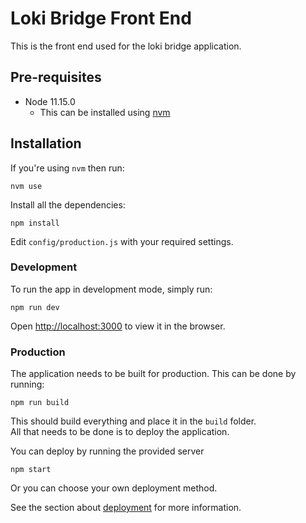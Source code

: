 # Loki Bridge Front End

This is the front end used for the loki bridge application.

## Pre-requisites
  - Node 11.15.0
    - This can be installed using [nvm](https://github.com/nvm-sh/nvm)

## Installation

If you're using `nvm` then run:
```
nvm use
```

Install all the dependencies:
```
npm install
```

Edit `config/production.js` with your required settings.

### Development

To run the app in development mode, simply run:
```
npm run dev
```

Open [http://localhost:3000](http://localhost:3000) to view it in the browser.

### Production

The application needs to be built for production.
This can be done by running:
```
npm run build
```

This should build everything and place it in the `build` folder.<br>
All that needs to be done is to deploy the application.

You can deploy by running the provided server
```
npm start
```

Or you can choose your own deployment method.

See the section about [deployment](https://facebook.github.io/create-react-app/docs/deployment) for more information.
